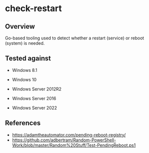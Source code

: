 # check-restart

## Overview

Go-based tooling used to detect whether a restart (service) or reboot (system) is needed.

## Tested against

- Windows 8.1
- Windows 10

- Windows Server 2012R2
- Windows Server 2016
- Windows Server 2022

## References

- <https://adamtheautomator.com/pending-reboot-registry/>
- <https://github.com/adbertram/Random-PowerShell-Work/blob/master/Random%20Stuff/Test-PendingReboot.ps1>
